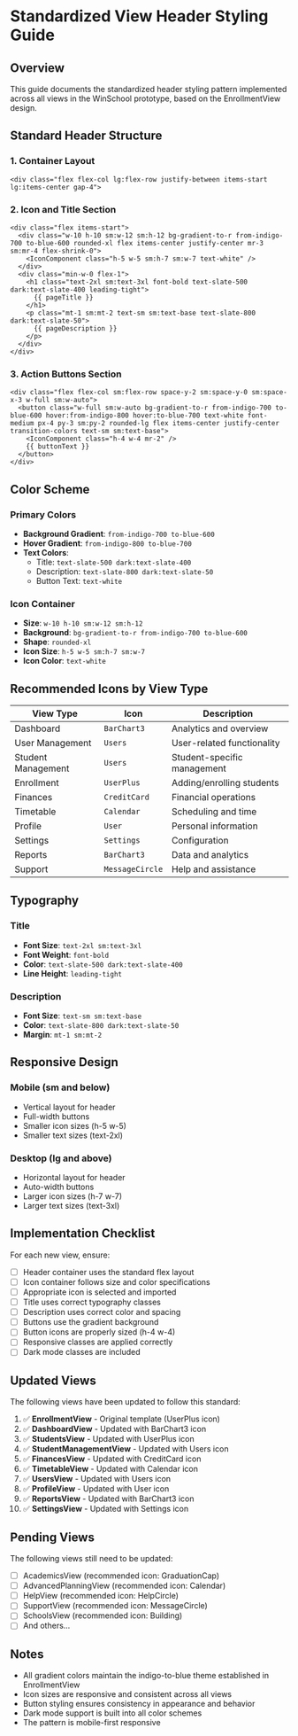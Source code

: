 # Standardized View Header Styling Guide

## Overview
This guide documents the standardized header styling pattern implemented across all views in the WinSchool prototype, based on the EnrollmentView design.

## Standard Header Structure

### 1. Container Layout
```vue
<div class="flex flex-col lg:flex-row justify-between items-start lg:items-center gap-4">
```

### 2. Icon and Title Section
```vue
<div class="flex items-start">
  <div class="w-10 h-10 sm:w-12 sm:h-12 bg-gradient-to-r from-indigo-700 to-blue-600 rounded-xl flex items-center justify-center mr-3 sm:mr-4 flex-shrink-0">
    <IconComponent class="h-5 w-5 sm:h-7 sm:w-7 text-white" />
  </div>
  <div class="min-w-0 flex-1">
    <h1 class="text-2xl sm:text-3xl font-bold text-slate-500 dark:text-slate-400 leading-tight">
      {{ pageTitle }}
    </h1>
    <p class="mt-1 sm:mt-2 text-sm sm:text-base text-slate-800 dark:text-slate-50">
      {{ pageDescription }}
    </p>
  </div>
</div>
```

### 3. Action Buttons Section
```vue
<div class="flex flex-col sm:flex-row space-y-2 sm:space-y-0 sm:space-x-3 w-full sm:w-auto">
  <button class="w-full sm:w-auto bg-gradient-to-r from-indigo-700 to-blue-600 hover:from-indigo-800 hover:to-blue-700 text-white font-medium px-4 py-3 sm:py-2 rounded-lg flex items-center justify-center transition-colors text-sm sm:text-base">
    <IconComponent class="h-4 w-4 mr-2" />
    {{ buttonText }}
  </button>
</div>
```

## Color Scheme

### Primary Colors
- **Background Gradient**: `from-indigo-700 to-blue-600`
- **Hover Gradient**: `from-indigo-800 to-blue-700`
- **Text Colors**: 
  - Title: `text-slate-500 dark:text-slate-400`
  - Description: `text-slate-800 dark:text-slate-50`
  - Button Text: `text-white`

### Icon Container
- **Size**: `w-10 h-10 sm:w-12 sm:h-12`
- **Background**: `bg-gradient-to-r from-indigo-700 to-blue-600`
- **Shape**: `rounded-xl`
- **Icon Size**: `h-5 w-5 sm:h-7 sm:w-7`
- **Icon Color**: `text-white`

## Recommended Icons by View Type

| View Type | Icon | Description |
|-----------|------|-------------|
| Dashboard | `BarChart3` | Analytics and overview |
| User Management | `Users` | User-related functionality |
| Student Management | `Users` | Student-specific management |
| Enrollment | `UserPlus` | Adding/enrolling students |
| Finances | `CreditCard` | Financial operations |
| Timetable | `Calendar` | Scheduling and time |
| Profile | `User` | Personal information |
| Settings | `Settings` | Configuration |
| Reports | `BarChart3` | Data and analytics |
| Support | `MessageCircle` | Help and assistance |

## Typography

### Title
- **Font Size**: `text-2xl sm:text-3xl`
- **Font Weight**: `font-bold`
- **Color**: `text-slate-500 dark:text-slate-400`
- **Line Height**: `leading-tight`

### Description
- **Font Size**: `text-sm sm:text-base`
- **Color**: `text-slate-800 dark:text-slate-50`
- **Margin**: `mt-1 sm:mt-2`

## Responsive Design

### Mobile (sm and below)
- Vertical layout for header
- Full-width buttons
- Smaller icon sizes (h-5 w-5)
- Smaller text sizes (text-2xl)

### Desktop (lg and above)
- Horizontal layout for header
- Auto-width buttons
- Larger icon sizes (h-7 w-7)
- Larger text sizes (text-3xl)

## Implementation Checklist

For each new view, ensure:

- [ ] Header container uses the standard flex layout
- [ ] Icon container follows size and color specifications
- [ ] Appropriate icon is selected and imported
- [ ] Title uses correct typography classes
- [ ] Description uses correct color and spacing
- [ ] Buttons use the gradient background
- [ ] Button icons are properly sized (h-4 w-4)
- [ ] Responsive classes are applied correctly
- [ ] Dark mode classes are included

## Updated Views

The following views have been updated to follow this standard:

1. ✅ **EnrollmentView** - Original template (UserPlus icon)
2. ✅ **DashboardView** - Updated with BarChart3 icon
3. ✅ **StudentsView** - Updated with UserPlus icon
4. ✅ **StudentManagementView** - Updated with Users icon
5. ✅ **FinancesView** - Updated with CreditCard icon
6. ✅ **TimetableView** - Updated with Calendar icon
7. ✅ **UsersView** - Updated with Users icon
8. ✅ **ProfileView** - Updated with User icon
9. ✅ **ReportsView** - Updated with BarChart3 icon
10. ✅ **SettingsView** - Updated with Settings icon

## Pending Views

The following views still need to be updated:

- [ ] AcademicsView (recommended icon: GraduationCap)
- [ ] AdvancedPlanningView (recommended icon: Calendar)
- [ ] HelpView (recommended icon: HelpCircle)
- [ ] SupportView (recommended icon: MessageCircle)
- [ ] SchoolsView (recommended icon: Building)
- [ ] And others...

## Notes

- All gradient colors maintain the indigo-to-blue theme established in EnrollmentView
- Icon sizes are responsive and consistent across all views
- Button styling ensures consistency in appearance and behavior
- Dark mode support is built into all color schemes
- The pattern is mobile-first responsive 